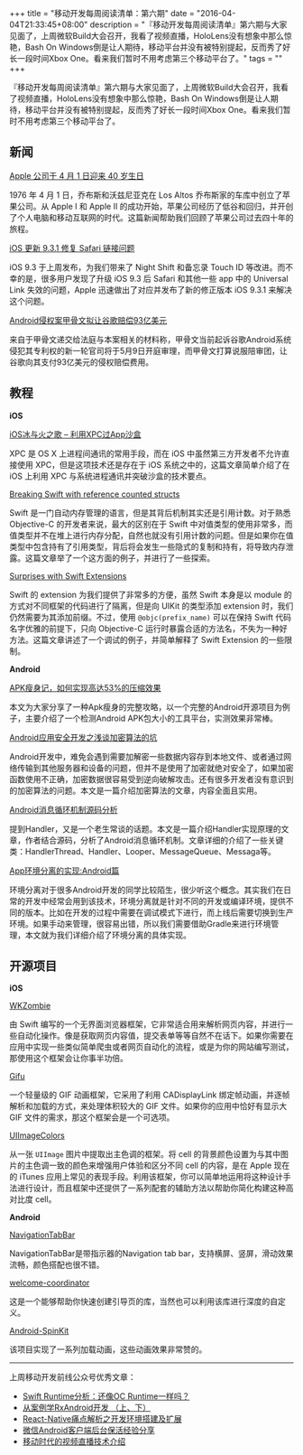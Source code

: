 +++
title = "移动开发每周阅读清单：第六期"
date = "2016-04-04T21:33:45+08:00"
description = "『移动开发每周阅读清单』第六期与大家见面了，上周微软Build大会召开，我看了视频直播，HoloLens没有想象中那么惊艳，Bash On Windows倒是让人期待，移动平台并没有被特别提起，反而秀了好长一段时间Xbox One。看来我们暂时不用考虑第三个移动平台了。"
tags = ""
+++

​『移动开发每周阅读清单』第六期与大家见面了，上周微软Build大会召开，我看了视频直播，HoloLens没有想象中那么惊艳，Bash On Windows倒是让人期待，移动平台并没有被特别提起，反而秀了好长一段时间Xbox One。看来我们暂时不用考虑第三个移动平台了。

## 新闻

[Apple 公司于 4 月 1 日迎来 40 岁生日](http://www.macrumors.com/2016/04/01/apple-turns-40-history-timeline/)

1976 年 4 月 1 日，乔布斯和沃兹尼亚克在 Los Altos 乔布斯家的车库中创立了苹果公司。从 Apple I 和 Apple II 的成功开始，苹果公司经历了低谷和回归，并开创了个人电脑和移动互联网的时代。这篇新闻帮助我们回顾了苹果公司过去四十年的旅程。

[iOS 更新 9.3.1 修复 Safari 链接问题](http://www.forbes.com/sites/amitchowdhry/2016/03/31/apple-ios-9-3-1-released/#3b70622711a6)

iOS 9.3 于上周发布，为我们带来了 Night Shift 和备忘录 Touch ID 等改进。而不幸的是，很多用户发现了升级 iOS 9.3 后 Safari 和其他一些 app 中的 Universal Link 失效的问题，Apple 迅速做出了对应并发布了新的修正版本 iOS 9.3.1 来解决这个问题。

[Android侵权案甲骨文拟让谷歌赔偿93亿美元](http://tech.qq.com/a/20160329/006657.htm)

来自于甲骨文递交给法庭与本案相关的材料称，甲骨文当前起诉谷歌Android系统侵犯其专利权的新一轮官司将于5月9日开庭审理，而甲骨文打算说服陪审团，让谷歌向其支付93亿美元的侵权赔偿费用。

## 教程

**iOS**

[iOS冰与火之歌 – 利用XPC过App沙盒](http://drops.wooyun.org/papers/14170)

XPC 是 OS X 上进程间通讯的常用手段，而在 iOS 中虽然第三方开发者不允许直接使用 XPC，但是这项技术还是存在于 iOS 系统之中的，这篇文章简单介绍了在 iOS 上利用 XPC 与系统进程通讯并突破沙盒的技术要点。

[Breaking Swift with reference counted structs](http://www.cocoawithlove.com/blog/2016/03/27/on-delete.html)

Swift 是一门自动内存管理的语言，但是其背后机制其实还是引用计数。对于熟悉 Objective-C 的开发者来说，最大的区别在于 Swift 中对值类型的使用非常多，而值类型并不在堆上进行内存分配，自然也就没有引用计数的问题。但是如果你在值类型中包含持有了引用类型，背后将会发生一些隐式的复制和持有，将导致内存泄露。这篇文章举了一个这方面的例子，并进行了一些探索。

[Surprises with Swift Extensions](https://pspdfkit.com/blog/2016/surprises-with-swift-extensions/)

Swift 的 extension 为我们提供了非常多的方便，虽然 Swift 本身是以 module 的方式对不同框架的代码进行了隔离，但是向 UIKit 的类型添加 extension 时，我们仍然需要为其添加前缀。不过，使用 `@objc(prefix_name)` 可以在保持 Swift 代码名字优雅的前提下，只向 Objective-C 运行时暴露合适的方法名，不失为一种好方法。这篇文章讲述了一个调试的例子，并简单解释了 Swift Extension 的一些限制。

**Android**

[APK瘦身记，如何实现高达53%的压缩效果](http://jaq.alibaba.com/community/art/show?spm=a313e.7916642.24000001.22.iDleeI&articleid=219)

本文为大家分享了一种Apk瘦身的完整攻略，以一个完整的Android开源项目为例子，主要介绍了一个检测Android APK包大小的工具平台，实测效果非常棒。

[Android应用安全开发之浅谈加密算法的坑](http://jaq.alibaba.com/community/art/show?spm=a313e.7916642.24000001.23.9NdNpj&articleid=209)

Android开发中，难免会遇到需要加解密一些数据内容存到本地文件、或者通过网络传输到其他服务器和设备的问题，但并不是使用了加密就绝对安全了，如果加密函数使用不正确，加密数据很容易受到逆向破解攻击。还有很多开发者没有意识到的加密算法的问题。本文是一篇介绍加密算法的文章，内容全面且实用。

[Android消息循环机制源码分析](http://mp.weixin.qq.com/s?__biz=MzA5MTE1NTE5NQ==&mid=405322810&idx=1&sn=65d605b60aeb6d97924dc1f932838196#rd)

提到Handler，又是一个老生常谈的话题。本文是一篇介绍Handler实现原理的文章，作者结合源码，分析了Android消息循环机制。文章详细的介绍了一些关键类：HandlerThread、Handler、Looper、MessageQueue、Messaga等。

[App环境分离的实现:Android篇](https://mp.weixin.qq.com/s?__biz=MzA5OTI1NDE0Mw==&mid=404917977&idx=1&sn=130681ad4b0573b40df562ce096cb5e3)

环境分离对于很多Android开发的同学比较陌生，很少听这个概念。其实我们在日常的开发中经常会用到该技术，环境分离就是针对不同的开发或编译环境，提供不同的版本。比如在开发的过程中需要在调试模式下进行，而上线后需要切换到生产环境。如果手动来管理，很容易出错，所以我们需要借助Gradle来进行环境管理，本文就为我们详细介绍了环境分离的具体实现。

## 开源项目

**iOS**

[WKZombie](https://github.com/mkoehnke/WKZombie)

由 Swift 编写的一个无界面浏览器框架，它非常适合用来解析网页内容，并进行一些自动化操作。像是获取网页内容值，提交表单等等自然不在话下。如果你需要在应用中实现一些类似简单爬虫或者网页自动化的流程，或是为你的网站编写测试，那使用这个框架会让你事半功倍。

[Gifu](https://github.com/kaishin/Gifu)

一个轻量级的 GIF 动画框架，它采用了利用 CADisplayLink 绑定帧动画，并逐帧解析和加载的方式，来处理体积较大的 GIF 文件。如果你的应用中恰好有显示大 GIF 文件的需求，那这个框架会是一个可选项。

[UIImageColors](https://github.com/jathu/UIImageColors)

从一张 `UIImage` 图片中提取出主色调的框架。将 cell 的背景颜色设置为与其中图片的主色调一致的颜色来增强用户体验和区分不同 cell 的内容，是在 Apple 现在的 iTunes 应用上常见的表现手段。利用该框架，你可以简单地运用将这种设计手法进行设计，而且框架中还提供了一系列配套的辅助方法以帮助你简化构建这种高对比度 cell。

**Android**

[NavigationTabBar](https://github.com/DevLight-Mobile-Agency/NavigationTabBar)

NavigationTabBar是带指示器的Navigation tab bar，支持横屏、竖屏，滑动效果流畅，颜色搭配也很不错。

[welcome-coordinator](https://github.com/txusballesteros/welcome-coordinator)

这是一个能够帮助你快速创建引导页的库，当然也可以利用该库进行深度的自定义。

[Android-SpinKit](https://github.com/ybq/Android-SpinKit)

该项目实现了一系列加载动画，这些动画效果非常赞的。

----

上周移动开发前线公众号优秀文章：

* [Swift Runtime分析：还像OC Runtime一样吗？](http://mp.weixin.qq.com/s?__biz=MzA3ODg4MDk0Ng==&mid=403153173&idx=1&sn=c631f95b28a0eb4b842a9494e43a30e5#rd)
* [从案例学RxAndroid开发 （上、下）](http://mp.weixin.qq.com/s?__biz=MzA3ODg4MDk0Ng==&mid=403201730&idx=1&sn=d16caf0c0cefe4ed7a9e0463ef5d0b11#rd)
* [React-Native痛点解析之开发环境搭建及扩展](http://mp.weixin.qq.com/s?__biz=MzA3ODg4MDk0Ng==&mid=403225766&idx=1&sn=acd8e3ab7f234b97827c3e210c2d8673#rd)
* [微信Android客户端后台保活经验分享](http://mp.weixin.qq.com/s?__biz=MzA3ODg4MDk0Ng==&mid=403254393&idx=1&sn=8dc0e3a03031177777b5a5876cb210cc#rd)
* [移动时代的视频直播技术介绍](http://mp.weixin.qq.com/s?__biz=MzA3ODg4MDk0Ng==&mid=403289674&idx=1&sn=f4983ee5be06030c210851da6bcb6e3c#rd)

